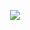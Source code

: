 <p align="center">
  <img alig src="https://github-profile-trophy.vercel.app/?username=skantay&column=8&rank=SSS,SS,S,AAA,AA,A,B,C" />
</p>
